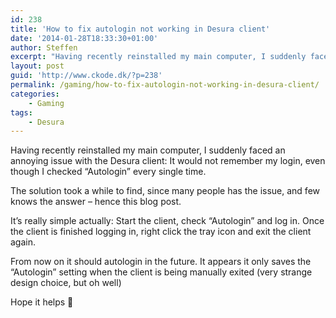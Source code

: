 ```yaml
---
id: 238
title: 'How to fix autologin not working in Desura client'
date: '2014-01-28T18:33:30+01:00'
author: Steffen
excerpt: "Having recently reinstalled my main computer, I suddenly faced an annoying issue with the Desura client: It would not remember my login, even though I checked \"Autologin\" every single time.\r\n\r\nLuckily the solution is rather simple :-)"
layout: post
guid: 'http://www.ckode.dk/?p=238'
permalink: /gaming/how-to-fix-autologin-not-working-in-desura-client/
categories:
    - Gaming
tags:
    - Desura
---
```


Having recently reinstalled my main computer, I suddenly faced an annoying issue with the Desura client: It would not remember my login, even though I checked “Autologin” every single time.

The solution took a while to find, since many people has the issue, and few knows the answer – hence this blog post.

It’s really simple actually: Start the client, check “Autologin” and log in. Once the client is finished logging in, right click the tray icon and exit the client again.

From now on it should autologin in the future. It appears it only saves the “Autologin” setting when the client is being manually exited (very strange design choice, but oh well)

Hope it helps 🙂